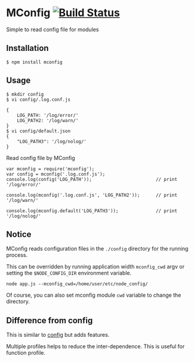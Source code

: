 MConfig  [![Build Status](https://travis-ci.org/Bacra/node-mconfig.svg?branch=master)](https://travis-ci.org/Bacra/node-mconfig)
==================

Simple to read config file for modules


## Installation

	$ npm install mconfig


## Usage

	$ mkdir config
	$ vi config/.log.conf.js

	{
		LOG_PATH: '/log/error/'
		LOG_PATH2: '/log/warn/'
	}
	$ vi config/default.json
	{
		"LOG_PATH3": '/log/nolog/'
	}

Read config file by MConfig

	var mconfig = require('mconfig');
	var config = mconfig('.log.conf.js');
	console.log(config('LOG_PATH'));						// print '/log/error/'

	console.log(mconfig('.log.conf.js', 'LOG_PATH2'));		// print '/log/warn/'

	console.log(mconfig.default('LOG_PATH3'));				// print '/log/nolog/'

## Notice

MConfig reads configuration files in the `./config` directory for the running process.

This can be overridden by running application width `mconfig_cwd` argv or setting the `$NODE_CONFIG_DIR` environment variable.

	node app.js --mconfig_cwd=/home/user/etc/node_config/

Of course, you can also set mconfig module `cwd` variable to change the directory.


## Difference from config
This is similar to [config](https://www.npmjs.com/package/config) but adds features.

Multiple profiles helps to reduce the inter-dependence. This is useful for function profile.

